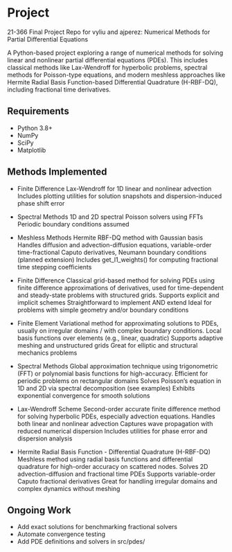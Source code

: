 # Project

21-366 Final Project Repo for vyliu and ajperez: 
Numerical Methods for Partial Differential Equations

A Python-based project exploring a range of numerical methods for solving linear and nonlinear partial differential equations (PDEs). This includes classical methods like Lax-Wendroff for hyperbolic problems, spectral methods for Poisson-type equations, and modern meshless approaches like Hermite Radial Basis Function-based Differential Quadrature (H-RBF-DQ), including fractional time derivatives.

## Requirements

- Python 3.8+
- NumPy
- SciPy
- Matplotlib

## Methods Implemented

- Finite Difference
Lax-Wendroff for 1D linear and nonlinear advection
Includes plotting utilities for solution snapshots and dispersion-induced phase shift error

- Spectral Methods
1D and 2D spectral Poisson solvers using FFTs
Periodic boundary conditions assumed

- Meshless Methods
Hermite RBF-DQ method with Gaussian basis
Handles diffusion and advection-diffusion equations, variable-order time-fractional Caputo derivatives, Neumann boundary conditions (planned extension)
Includes get_l1_weights() for computing fractional time stepping coefficients

- Finite Difference
Classical grid-based method for solving PDEs using finite difference approximations of derivatives, used for time-dependent and steady-state problems with structured grids.
    Supports explicit and implicit schemes
    Straightforward to implement AND extend
    Ideal for problems with simple geometry and/or boundary conditions

- Finite Element
Variational method for approximating solutions to PDEs, usually on irregular domains / with complex boundary conditions.
    Local basis functions over elements (e.g., linear, quadratic)
    Supports adaptive meshing and unstructured grids
    Great for elliptic and structural mechanics problems

- Spectral Methods
Global approximation technique using trigonometric (FFT) or polynomial basis functions for high-accuracy.
    Efficient for periodic problems on rectangular domains
    Solves Poisson’s equation in 1D and 2D via spectral decomposition (see examples)
    Exhibits exponential convergence for smooth solutions

- Lax-Wendroff Scheme
Second-order accurate finite difference method for solving hyperbolic PDEs, especially advection equations.
    Handles both linear and nonlinear advection
    Captures wave propagation with reduced numerical dispersion
    Includes utilities for phase error and dispersion analysis

- Hermite Radial Basis Function - Differential Quadrature (H-RBF-DQ)
Meshless method using radial basis functions and differential quadrature for high-order accuracy on scattered nodes.
    Solves 2D advection-diffusion and fractional time PDEs
    Supports variable-order Caputo fractional derivatives
    Great for handling irregular domains and complex dynamics without meshing

## Ongoing Work

- Add exact solutions for benchmarking fractional solvers
- Automate convergence testing
- Add PDE definitions and solvers in src/pdes/